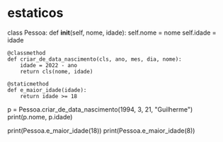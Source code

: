 # estaticos


class Pessoa:
    def __init__(self, nome, idade):
        self.nome = nome
        self.idade = idade


    @classmethod
    def criar_de_data_nascimento(cls, ano, mes, dia, nome):
        idade = 2022 - ano
        return cls(nome, idade)

    @staticmethod
    def e_maior_idade(idade):
        return idade >= 18


p = Pessoa.criar_de_data_nascimento(1994, 3, 21, "Guilherme")
print(p.nome, p.idade)

print(Pessoa.e_maior_idade(18))
print(Pessoa.e_maior_idade(8))
